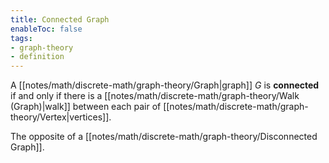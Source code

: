 ```yaml
---
title: Connected Graph
enableToc: false
tags:
- graph-theory
- definition
---
```

A [[notes/math/discrete-math/graph-theory/Graph|graph]] $G$ is **connected** if and only if there is a [[notes/math/discrete-math/graph-theory/Walk (Graph)|walk]] between each pair of [[notes/math/discrete-math/graph-theory/Vertex|vertices]].

The opposite of a [[notes/math/discrete-math/graph-theory/Disconnected Graph]].
